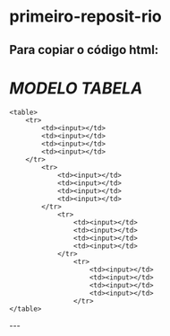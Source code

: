 # primeiro-reposit-rio
Para copiar  o código html:
---
<!DOCTYPE html>

<html>
<head>
	<meta charset="utf-8">
	<title> MODELO TABELA</title>
	<link rel="stylesheet" type="text/css" href="tabela.css">

</head>
<body>
		<h1><i> MODELO TABELA</i></h1>

	<table>
		<tr>
			<td><input></td>
			<td><input></td>
			<td><input></td>
			<td><input></td>
		</tr>
			<tr>
				<td><input></td>
				<td><input></td>
				<td><input></td>
				<td><input></td>
			</tr>
				<tr>
					<td><input></td>
					<td><input></td>
					<td><input></td>
					<td><input></td>
				</tr>
					<tr>
						<td><input></td>
						<td><input></td>
						<td><input></td>
						<td><input></td>
					</tr>
	</table>
</body>
</html>
---
